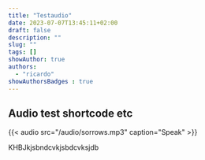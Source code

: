 ```yaml
---
title: "Testaudio"
date: 2023-07-07T13:45:11+02:00
draft: false
description: ""
slug: ""
tags: []
showAuthor: true
authors:
  - "ricardo"
showAuthorsBadges : true
---
```


## Audio test shortcode etc

{{< audio src="/audio/sorrows.mp3" caption="Speak" >}}

KHBJkjsbndcvkjsbdcvksjdb
